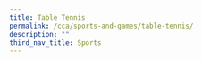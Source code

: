 ```yaml
---
title: Table Tennis
permalink: /cca/sports-and-games/table-tennis/
description: ""
third_nav_title: Sports
---
```

